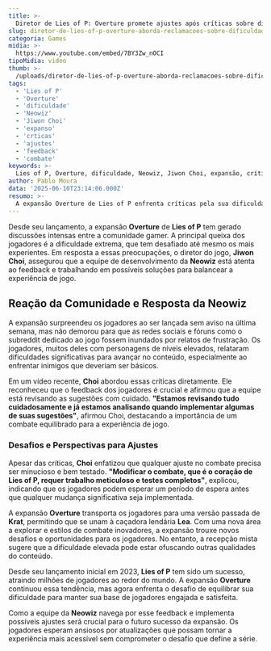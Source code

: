 ```yaml
---
title: >-
  Diretor de Lies of P: Overture promete ajustes após críticas sobre dificuldade desafiadora
slug: diretor-de-lies-of-p-overture-aborda-reclamacoes-sobre-dificuldade-extrema
categoria: Games
midia: >-
  https://www.youtube.com/embed/7BY3Zw_nOCI
tipoMidia: video
thumb: >-
  /uploads/diretor-de-lies-of-p-overture-aborda-reclamacoes-sobre-dificuldade-extrema-preview.jpg
tags:
  - 'Lies of P'
  - 'Overture'
  - 'dificuldade'
  - 'Neowiz'
  - 'Jiwon Choi'
  - 'expanso'
  - 'crticas'
  - 'ajustes'
  - 'feedback'
  - 'combate'
keywords: >-
  Lies of P, Overture, dificuldade, Neowiz, Jiwon Choi, expansão, críticas, ajustes, feedback, combate
author: Pablo Moura
data: '2025-06-10T23:14:06.000Z'
resumo: >-
  A expansão Overture de Lies of P enfrenta críticas pela sua dificuldade elevada. A desenvolvedora Neowiz está considerando ajustes para equilibrar o jogo.
---
```


Desde seu lançamento, a expansão **Overture** de **Lies of P** tem gerado discussões intensas entre a comunidade gamer. A principal queixa dos jogadores é a dificuldade extrema, que tem desafiado até mesmo os mais experientes. Em resposta a essas preocupações, o diretor do jogo, **Jiwon Choi**, assegurou que a equipe de desenvolvimento da **Neowiz** está atenta ao feedback e trabalhando em possíveis soluções para balancear a experiência de jogo.

## Reação da Comunidade e Resposta da Neowiz

A expansão surpreendeu os jogadores ao ser lançada sem aviso na última semana, mas não demorou para que as redes sociais e fóruns como o subreddit dedicado ao jogo fossem inundados por relatos de frustração. Os jogadores, muitos deles com personagens de níveis elevados, relataram dificuldades significativas para avançar no conteúdo, especialmente ao enfrentar inimigos que deveriam ser básicos.

Em um vídeo recente, **Choi** abordou essas críticas diretamente. Ele reconheceu que o feedback dos jogadores é crucial e afirmou que a equipe está revisando as sugestões com cuidado. **"Estamos revisando tudo cuidadosamente e já estamos analisando quando implementar algumas de suas sugestões"**, afirmou Choi, destacando a importância de um combate equilibrado para a experiência de jogo.

### Desafios e Perspectivas para Ajustes

Apesar das críticas, **Choi** enfatizou que qualquer ajuste no combate precisa ser minucioso e bem testado. **"Modificar o combate, que é o coração de Lies of P, requer trabalho meticuloso e testes completos"**, explicou, indicando que os jogadores podem esperar um período de espera antes que qualquer mudança significativa seja implementada.

A expansão **Overture** transporta os jogadores para uma versão passada de **Krat**, permitindo que se unam à caçadora lendária **Lea**. Com uma nova área a explorar e estilos de combate inovadores, a expansão trouxe novos desafios e oportunidades para os jogadores. No entanto, a recepção mista sugere que a dificuldade elevada pode estar ofuscando outras qualidades do conteúdo.

Desde seu lançamento inicial em 2023, **Lies of P** tem sido um sucesso, atraindo milhões de jogadores ao redor do mundo. A expansão **Overture** continuou essa tendência, mas agora enfrenta o desafio de equilibrar sua dificuldade para manter sua base de jogadores engajada e satisfeita.

Como a equipe da **Neowiz** navega por esse feedback e implementa possíveis ajustes será crucial para o futuro sucesso da expansão. Os jogadores esperam ansiosos por atualizações que possam tornar a experiência mais acessível sem comprometer o desafio que define a série.